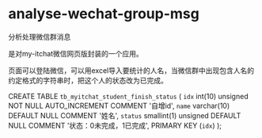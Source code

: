 # analyse-wechat-group-msg
分析处理微信群消息

是对my-itchat微信网页版封装的一个应用。

页面可以登陆微信，可以用excel导入要统计的人名，当微信群中出现包含人名的约定格式的字符串时，把这个人的状态改为已完成。

CREATE TABLE `tb_myitchat_student_finish_status` (
  `idx` int(10) unsigned NOT NULL AUTO_INCREMENT COMMENT '自增id',
  `name` varchar(10) DEFAULT NULL COMMENT '姓名',
  `status` smallint(1) unsigned DEFAULT NULL COMMENT '状态：0未完成，1已完成',
  PRIMARY KEY (`idx`)
);
